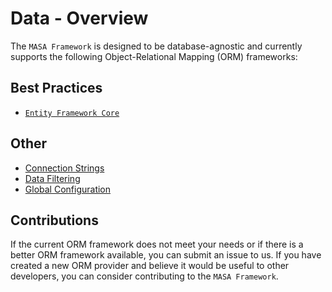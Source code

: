 ﻿# Data - Overview

The `MASA Framework` is designed to be database-agnostic and currently supports the following Object-Relational Mapping (ORM) frameworks:

## Best Practices

* [`Entity Framework Core`](/framework/building-blocks/data/orm-efcore)

## Other

* [Connection Strings](/framework/building-blocks/data/connection-strings)
* [Data Filtering](/framework/building-blocks/data/data-filter)
* [Global Configuration](/framework/building-blocks/data/global-configuration)

## Contributions

If the current ORM framework does not meet your needs or if there is a better ORM framework available, you can submit an issue to us. If you have created a new ORM provider and believe it would be useful to other developers, you can consider contributing to the `MASA Framework`.